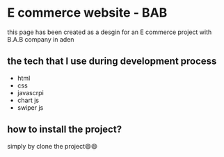 <h1> E commerce website - BAB</h1>
<p>this page has been created as a desgin for an  E commerce project with B.A.B company in aden</p>

<h2>the tech that I use during development process</h2>
<nav>
  <ul>
    <li>html</li>
    <li>css</li>
    <li>javascrpi</li>
    <li>chart js</li>
    <li>swiper js</li>
</ul>
</nav>

<h2>how to install the project?</h2>
<p>simply by clone the project😄😄</p>






       
